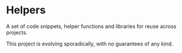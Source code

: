 # Helpers

A set of code snippets, helper functions and libraries for reuse across projects.

This project is evolving sporadically, with no guarantees of any kind.